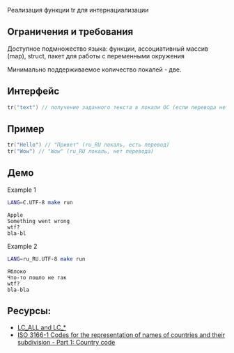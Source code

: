 Реализация функции tr для интернациализации

## Ограничения и требования
Доступное подмножество языка: функции, ассоциативный массив (map), struct, пакет для работы с переменными окружения

Минимально поддерживаемое количество локалей - две.

## Интерфейс
```go
tr("text") // получение заданного текста в локали ОС (если перевода нет, то возвращается текст переданный в функцию tr)
```

## Пример
```go
tr("Hello") // "Привет" (ru_RU локаль, есть перевод)
tr("Wow") // "Wow" (ru_RU локаль, нет перевода)
```

## Демо

Example 1
```sh
LANG=C.UTF-8 make run
```
```
Apple
Something went wrong
wtf?
bla-bl
```
Example 2
```sh
LANG=ru_RU.UTF-8 make run
```
```
Яблоко
Что-то пошло не так
wtf?
bla-bla
```

## Ресурсы:

- [LC_ALL and LC_*](https://unix.stackexchange.com/a/87763)
- [ISO 3166-1 Codes for the representation of names of countries and their subdivision - Part 1: Country code](https://en.wikipedia.org/wiki/ISO_3166-1#Naming_and_code_construction)